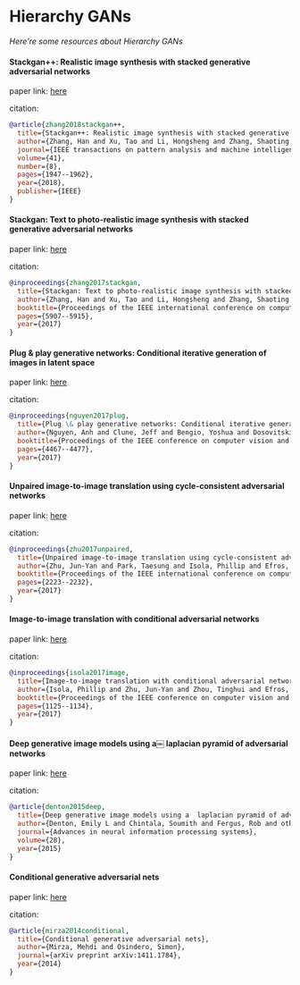 # Hierarchy GANs
*Here're some resources about Hierarchy GANs*


#### Stackgan++: Realistic image synthesis with stacked generative adversarial networks

paper link: [here](https://arxiv.org/pdf/1710.10916)

citation: 
```bibtex
@article{zhang2018stackgan++,
  title={Stackgan++: Realistic image synthesis with stacked generative adversarial networks},
  author={Zhang, Han and Xu, Tao and Li, Hongsheng and Zhang, Shaoting and Wang, Xiaogang and Huang, Xiaolei and Metaxas, Dimitris N},
  journal={IEEE transactions on pattern analysis and machine intelligence},
  volume={41},
  number={8},
  pages={1947--1962},
  year={2018},
  publisher={IEEE}
}
```
    


#### Stackgan: Text to photo-realistic image synthesis with stacked generative adversarial networks

paper link: [here](https://openaccess.thecvf.com/content_ICCV_2017/papers/Zhang_StackGAN_Text_to_ICCV_2017_paper.pdf)

citation: 
```bibtex
@inproceedings{zhang2017stackgan,
  title={Stackgan: Text to photo-realistic image synthesis with stacked generative adversarial networks},
  author={Zhang, Han and Xu, Tao and Li, Hongsheng and Zhang, Shaoting and Wang, Xiaogang and Huang, Xiaolei and Metaxas, Dimitris N},
  booktitle={Proceedings of the IEEE international conference on computer vision},
  pages={5907--5915},
  year={2017}
}
```
    

#### Plug & play generative networks: Conditional iterative generation of images in latent space

paper link: [here](https://openaccess.thecvf.com/content_cvpr_2017/papers/Nguyen_Plug__Play_CVPR_2017_paper.pdf)

citation: 
```bibtex
@inproceedings{nguyen2017plug,
  title={Plug \& play generative networks: Conditional iterative generation of images in latent space},
  author={Nguyen, Anh and Clune, Jeff and Bengio, Yoshua and Dosovitskiy, Alexey and Yosinski, Jason},
  booktitle={Proceedings of the IEEE conference on computer vision and pattern recognition},
  pages={4467--4477},
  year={2017}
}
```
    


#### Unpaired image-to-image translation using cycle-consistent adversarial networks

paper link: [here](http://openaccess.thecvf.com/content_ICCV_2017/papers/Zhu_Unpaired_Image-To-Image_Translation_ICCV_2017_paper.pdf)

citation: 
```bibtex
@inproceedings{zhu2017unpaired,
  title={Unpaired image-to-image translation using cycle-consistent adversarial networks},
  author={Zhu, Jun-Yan and Park, Taesung and Isola, Phillip and Efros, Alexei A},
  booktitle={Proceedings of the IEEE international conference on computer vision},
  pages={2223--2232},
  year={2017}
}
```
    


#### Image-to-image translation with conditional adversarial networks

paper link: [here](https://openaccess.thecvf.com/content_cvpr_2017/papers/Isola_Image-To-Image_Translation_With_CVPR_2017_paper.pdf)

citation: 
```bibtex
@inproceedings{isola2017image,
  title={Image-to-image translation with conditional adversarial networks},
  author={Isola, Phillip and Zhu, Jun-Yan and Zhou, Tinghui and Efros, Alexei A},
  booktitle={Proceedings of the IEEE conference on computer vision and pattern recognition},
  pages={1125--1134},
  year={2017}
}
```


#### Deep generative image models using a￼ laplacian pyramid of adversarial networks

paper link: [here](https://proceedings.neurips.cc/paper/2015/file/aa169b49b583a2b5af89203c2b78c67c-Paper.pdf)

citation: 
```bibtex
@article{denton2015deep,
  title={Deep generative image models using a￼ laplacian pyramid of adversarial networks},
  author={Denton, Emily L and Chintala, Soumith and Fergus, Rob and others},
  journal={Advances in neural information processing systems},
  volume={28},
  year={2015}
}
```
    
    


#### Conditional generative adversarial nets

paper link: [here](https://arxiv.org/pdf/1411.1784.pdf%EF%BC%88CGAN%EF%BC%89)

citation: 
```bibtex
@article{mirza2014conditional,
  title={Conditional generative adversarial nets},
  author={Mirza, Mehdi and Osindero, Simon},
  journal={arXiv preprint arXiv:1411.1784},
  year={2014}
}
```
    